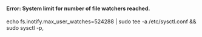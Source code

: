 #### Error: System limit for number of file watchers reached.  

echo fs.inotify.max_user_watches=524288 | sudo tee -a /etc/sysctl.conf && sudo sysctl -p,  


